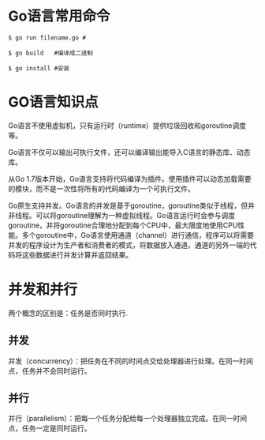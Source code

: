 # Go语言常用命令

```linux
$ go run filename.go #

$ go build   #编译成二进制

$ go install #安装
```

# GO语言知识点

Go语言不使用虚拟机，只有运行时（runtime）提供垃圾回收和goroutine调度等。

Go语言不仅可以输出可执行文件，还可以编译输出能导入C语言的静态库、动态库。

从Go 1.7版本开始，Go语言支持将代码编译为插件。使用插件可以动态加载需要的模块，而不是一次性将所有的代码编译为一个可执行文件。

Go原生支持并发。Go语言的并发是基于goroutine，goroutine类似于线程，但并非线程。可以将goroutine理解为一种虚拟线程。Go语言运行时会参与调度goroutine，并将goroutine合理地分配到每个CPU中，最大限度地使用CPU性能。多个goroutine中，Go语言使用通道（channel）进行通信，程序可以将需要并发的程序设计为生产者和消费者的模式，将数据放入通道。通道的另外一端的代码将这些数据进行并发计算并返回结果。

# 并发和并行

两个概念的区别是：任务是否同时执行.

## 并发

并发（concurrency）：把任务在不同的时间点交给处理器进行处理。在同一时间点，任务并不会同时运行。

## 并行

并行（parallelism）：把每一个任务分配给每一个处理器独立完成。在同一时间点，任务一定是同时运行。